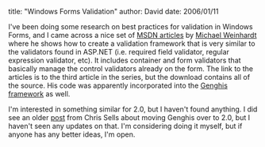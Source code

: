 
title: "Windows Forms Validation"
author: David
date: 2006/01/11

I've been doing some research on best practices for validation in Windows Forms, and I came across a nice set of [MSDN articles](http://msdn.microsoft.com/library/default.asp?url=/library/en-us/dnforms/html/winforms05182004.asp) by [Michael Weinhardt](http://www.mikedub.net/) where he shows how to create a validation framework that is very similar to the validators found in ASP.NET (i.e. required field validator, regular expression validator, etc). It includes container and form validators that basically manage the control validators already on the form. The link to the articles is to the third article in the series, but the download contains all of the source. His code was apparently incorporated into the [Genghis framework](http://www.genghisgroup.com/) as well.

I'm interested in something similar for 2.0, but I haven't found anything. I did see an older [post](http://www.sellsbrothers.com/spout/#My_Product_Group_Fun:_2) from Chris Sells about moving Genghis over to 2.0, but I haven't seen any updates on that. I'm considering doing it myself, but if anyone has any better ideas, I'm open.
